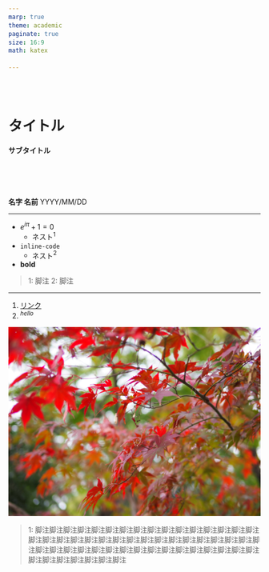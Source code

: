 ```yaml
---
marp: true
theme: academic 
paginate: true
size: 16:9
math: katex

---
```


<!-- 
_class: cover
_paginate: false
-->

<br>
<br>

# タイトル 
####  サブタイトル

<br>
<br>
<br>

**名字 名前**
YYYY/MM/DD

---

<!-- _header: header -->

- $e^{i\pi} + 1 = 0$
  - ネスト$^1$
- `inline-code`
  - ネスト$^2$
- **bold** 

> 1: 脚注
> 2: 脚注

<!-- this become speaker note in powerpoint and html slide deck mode-->

---

<!-- _header: 図 -->

1. [リンク](http://example.com)
2. $^{hello}$

![w:400 center](./sample.jpg)

> 1: 脚注脚注脚注脚注脚注脚注脚注脚注脚注脚注脚注脚注脚注脚注脚注脚注脚注脚注脚注脚注脚注脚注脚注脚注脚注脚注脚注脚注脚注脚注脚注脚注脚注脚注脚注脚注脚注脚注脚注脚注脚注脚注脚注脚注脚注脚注脚注脚注脚注脚注脚注脚注脚注脚注脚注脚注
